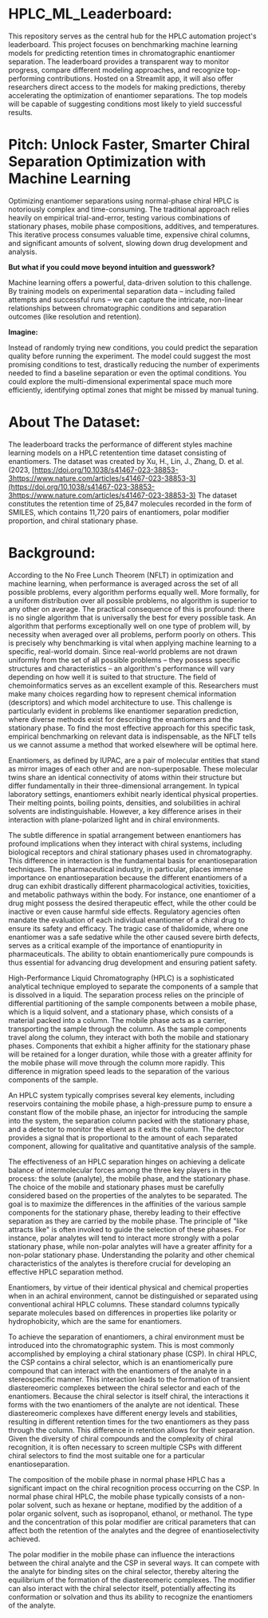 # HPLC_ML_Leaderboard:
This repository serves as the central hub for the HPLC automation project's leaderboard. This project focuses on benchmarking machine learning models for predicting retention times in chromatographic enantiomer separation. The leaderboard provides a transparent way to monitor progress, compare different modeling approaches, and recognize top-performing contributions. Hosted on a Streamlit app, it will also offer researchers direct access to the models for making predictions, thereby accelerating the optimization of enantiomer separations. The top models will be capable of suggesting conditions most likely to yield successful results.

# Pitch: Unlock Faster, Smarter Chiral Separation Optimization with Machine Learning

Optimizing enantiomer separations using normal-phase chiral HPLC is notoriously complex and time-consuming. The traditional approach relies heavily on empirical trial-and-error, testing various combinations of stationary phases, mobile phase compositions, additives, and temperatures. This iterative process consumes valuable time, expensive chiral columns, and significant amounts of solvent, slowing down drug development and analysis.

**But what if you could move beyond intuition and guesswork?**

Machine learning offers a powerful, data-driven solution to this challenge. By training models on experimental separation data – including failed attempts and successful runs – we can capture the intricate, non-linear relationships between chromatographic conditions and separation outcomes (like resolution and retention).

**Imagine:**

Instead of randomly trying new conditions, you could predict the separation quality before running the experiment.
The model could suggest the most promising conditions to test, drastically reducing the number of experiments needed to find a baseline separation or even the optimal conditions.
You could explore the multi-dimensional experimental space much more efficiently, identifying optimal zones that might be missed by manual tuning.

# About The Dataset:
The leaderboard tracks the performance of different styles machine learning models on a HPLC retentention time dataset consisting of enantiomers. 
The dataset was created by Xu, H., Lin, J., Zhang, D. et al. (2023, [https://doi.org/10.1038/s41467-023-38853-3https://www.nature.com/articles/s41467-023-38853-3](https://doi.org/10.1038/s41467-023-38853-3https://www.nature.com/articles/s41467-023-38853-3)
The dataset constitutes the retention time of 25,847 molecules recorded in the form of SMILES, which contains 11,720 pairs of enantiomers,  polar modifier proportion, and chiral stationary phase. 



# Background:

According to the No Free Lunch Theorem (NFLT) in optimization and machine learning, when performance is averaged across the set of all possible problems, every algorithm performs equally well. More formally, for a uniform distribution over all possible problems, no algorithm is superior to any other on average. The practical consequence of this is profound: there is no single algorithm that is universally the best for every possible task. An algorithm that performs exceptionally well on one type of problem will, by necessity when averaged over all problems, perform poorly on others. This is precisely why benchmarking is vital when applying machine learning to a specific, real-world domain. Since real-world problems are not drawn uniformly from the set of all possible problems – they possess specific structures and characteristics – an algorithm's performance will vary depending on how well it is suited to that structure. The field of chemoinformatics serves as an excellent example of this. Researchers must make many choices regarding how to represent chemical information (descriptors) and which model architecture to use. This challenge is particularly evident in problems like enantiomer separation prediction, where diverse methods exist for describing the enantiomers and the stationary phase. To find the most effective approach for this specific task, empirical benchmarking on relevant data is indispensable, as the NFLT tells us we cannot assume a method that worked elsewhere will be optimal here.

Enantiomers, as defined by IUPAC, are a pair of molecular entities that stand as mirror images of each other and are non-superposable. These molecular twins share an identical connectivity of atoms within their structure but differ fundamentally in their three-dimensional arrangement. In typical laboratory settings, enantiomers exhibit nearly identical physical properties. Their melting points, boiling points, densities, and solubilities in achiral solvents are indistinguishable. However, a key difference arises in their interaction with plane-polarized light and in chiral environments.

The subtle difference in spatial arrangement between enantiomers has profound implications when they interact with chiral systems, including biological receptors and chiral stationary phases used in chromatography. This difference in interaction is the fundamental basis for enantioseparation techniques. The pharmaceutical industry, in particular, places immense importance on enantioseparation because the different enantiomers of a drug can exhibit drastically different pharmacological activities, toxicities, and metabolic pathways within the body. For instance, one enantiomer of a drug might possess the desired therapeutic effect, while the other could be inactive or even cause harmful side effects. Regulatory agencies often mandate the evaluation of each individual enantiomer of a chiral drug to ensure its safety and efficacy. The tragic case of thalidomide, where one enantiomer was a safe sedative while the other caused severe birth defects, serves as a critical example of the importance of enantiopurity in pharmaceuticals. The ability to obtain enantiomerically pure compounds is thus essential for advancing drug development and ensuring patient safety.

High-Performance Liquid Chromatography (HPLC) is a sophisticated analytical technique employed to separate the components of a sample that is dissolved in a liquid. The separation process relies on the principle of differential partitioning of the sample components between a mobile phase, which is a liquid solvent, and a stationary phase, which consists of a material packed into a column. The mobile phase acts as a carrier, transporting the sample through the column. As the sample components travel along the column, they interact with both the mobile and stationary phases. Components that exhibit a higher affinity for the stationary phase will be retained for a longer duration, while those with a greater affinity for the mobile phase will move through the column more rapidly. This difference in migration speed leads to the separation of the various components of the sample.

 An HPLC system typically comprises several key elements, including reservoirs containing the mobile phase, a high-pressure pump to ensure a constant flow of the mobile phase, an injector for introducing the sample into the system, the separation column packed with the stationary phase, and a detector to monitor the eluent as it exits the column. The detector provides a signal that is proportional to the amount of each separated component, allowing for qualitative and quantitative analysis of the sample.

 The effectiveness of an HPLC separation hinges on achieving a delicate balance of intermolecular forces among the three key players in the process: the solute (analyte), the mobile phase, and the stationary phase. The choice of the mobile and stationary phases must be carefully considered based on the properties of the analytes to be separated. The goal is to maximize the differences in the affinities of the various sample components for the stationary phase, thereby leading to their effective separation as they are carried by the mobile phase. The principle of "like attracts like" is often invoked to guide the selection of these phases. For instance, polar analytes will tend to interact more strongly with a polar stationary phase, while non-polar analytes will have a greater affinity for a non-polar stationary phase. Understanding the polarity and other chemical characteristics of the analytes is therefore crucial for developing an effective HPLC separation method.

Enantiomers, by virtue of their identical physical and chemical properties when in an achiral environment, cannot be distinguished or separated using conventional achiral HPLC columns. These standard columns typically separate molecules based on differences in properties like polarity or hydrophobicity, which are the same for enantiomers.

To achieve the separation of enantiomers, a chiral environment must be introduced into the chromatographic system. This is most commonly accomplished by employing a chiral stationary phase (CSP). In chiral HPLC, the CSP contains a chiral selector, which is an enantiomerically pure compound that can interact with the enantiomers of the analyte in a stereospecific manner. This interaction leads to the formation of transient diastereomeric complexes between the chiral selector and each of the enantiomers. Because the chiral selector is itself chiral, the interactions it forms with the two enantiomers of the analyte are not identical. These diastereomeric complexes have different energy levels and stabilities, resulting in different retention times for the two enantiomers as they pass through the column. This difference in retention allows for their separation.  Given the diversity of chiral compounds and the complexity of chiral recognition, it is often necessary to screen multiple CSPs with different chiral selectors to find the most suitable one for a particular enantioseparation. 

The composition of the mobile phase in normal phase HPLC has a significant impact on the chiral recognition process occurring on the CSP. In normal phase chiral HPLC, the mobile phase typically consists of a non-polar solvent, such as hexane or heptane, modified by the addition of a polar organic solvent, such as isopropanol, ethanol, or methanol. The type and the concentration of this polar modifier are critical parameters that can affect both the retention of the analytes and the degree of enantioselectivity achieved.

The polar modifier in the mobile phase can influence the interactions between the chiral analyte and the CSP in several ways. It can compete with the analyte for binding sites on the chiral selector, thereby altering the equilibrium of the formation of the diastereomeric complexes. The modifier can also interact with the chiral selector itself, potentially affecting its conformation or solvation and thus its ability to recognize the enantiomers of the analyte.








